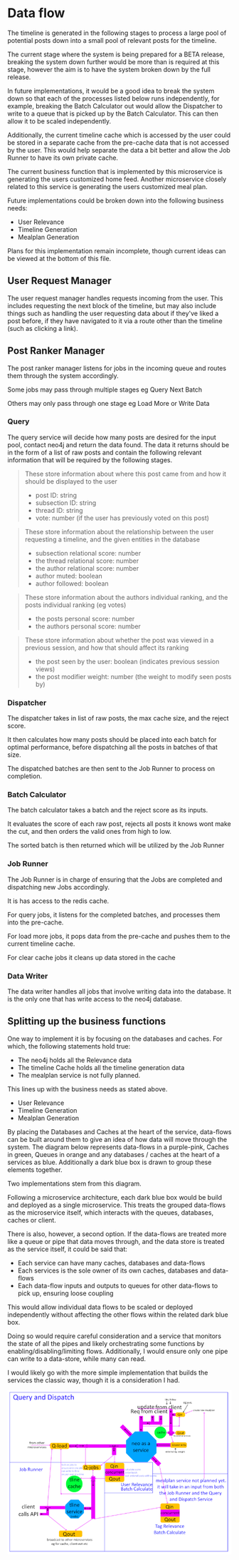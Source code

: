 # Data flow
The timeline is generated in the following stages to process a large pool of potential posts down into a
small pool of relevant posts for the timeline.

The current stage where the system is being prepared for a BETA release, breaking the system down further would be
more than is required at this stage, however the aim is to have the system broken down by the full release.

In future implementations, it would be a good idea to break the system down so that each of the processes
listed below runs independently, for example, breaking the Batch Calculator out would allow the Dispatcher
to write to a queue that is picked up by the Batch Calculator. This can then allow it to be scaled independently.

Additionally, the current timeline cache which is accessed by the user could be stored in a separate cache 
from the pre-cache data that is not accessed by the user. This would help separate the data a bit better
and allow the Job Runner to have its own private cache.

The current business function that is implemented by this microservice is generating the users customized home
feed. Another microservice closely related to this service is generating the users customized meal plan.

Future implementations could be broken down into the following business needs:
- User Relevance
- Timeline Generation
- Mealplan Generation

Plans for this implementation remain incomplete, though current ideas can be viewed at the bottom of this file.

## User Request Manager
The user request manager handles requests incoming from the user. This includes requesting the next block of
the timeline, but may also include things such as handling the user requesting data about if they've liked a
post before, if they have navigated to it via a route other than the timeline (such as clicking a link).

## Post Ranker Manager
The post ranker manager listens for jobs in the incoming queue and routes them through the system accordingly.

Some jobs may pass through multiple stages eg Query Next Batch

Others may only pass through one stage eg Load More or Write Data

### Query
The query service will decide how many posts are desired for the input pool, contact neo4j and return the data
found. The data it returns should be in the form of a list of raw posts and contain the following relevant 
information that will be required by the following stages.

> These store information about where this post came from and how it should be displayed to the user
>
> - post ID: string
> - subsection ID: string
> - thread ID: string
> - vote: number (if the user has previously voted on this post)

> These store information about the relationship between the user requesting a timeline, and the given entities
in the database
>
> - subsection relational score: number
> - the thread relational score: number
> - the author relational score: number
> - author muted: boolean
> - author followed: boolean

> These store information about the authors individual ranking, and the posts individual ranking (eg votes)
>
> - the posts personal score: number
> - the authors personal score: number

> These store information about whether the post was viewed in a previous session, and how that should affect its
ranking
>
> - the post seen by the user: boolean (indicates previous session views)
> - the post modifier weight: number (the weight to modify seen posts by)

### Dispatcher
The dispatcher takes in list of raw posts, the max cache size, and the reject score.

It then calculates how many posts should be placed into each batch for optimal performance, before dispatching
all the posts in batches of that size.

The dispatched batches are then sent to the Job Runner to process on completion.

### Batch Calculator
The batch calculator takes a batch and the reject score as its inputs.

It evaluates the score of each raw post, rejects all posts it knows wont make the cut, and then orders the
valid ones from high to low.

The sorted batch is then returned which will be utilized by the Job Runner

### Job Runner
The Job Runner is in charge of ensuring that the Jobs are completed and dispatching new Jobs accordingly.

It is has access to the redis cache.

For query jobs, it listens for the completed batches, and processes them into the pre-cache.

For load more jobs, it pops data from the pre-cache and pushes them to the current timeline cache.

For clear cache jobs it cleans up data stored in the cache

### Data Writer
The data writer handles all jobs that involve writing data into the database. It is the only one that
has write access to the neo4j database.

## Splitting up the business functions
One way to implement it is by focusing on the databases and caches. For which, the following statements hold true:

- The neo4j holds all the Relevance data
- The timeline Cache holds all the timeline generation data
- The mealplan service is not fully planned.

This lines up with the business needs as stated above.

- User Relevance
- Timeline Generation
- Mealplan Generation

By placing the Databases and Caches at the heart of the service, data-flows can be built around them to give
an idea of how data will move through the system. The diagram below represents data-flows in a purple-pink,
Caches in green, Queues in orange and any databases / caches at the heart of a services as blue. Additionally
a dark blue box is drawn to group these elements together.

Two implementations stem from this diagram.

Following a microservice architecture, each dark blue box would be build and deployed as a single
microservice. This treats the grouped data-flows as the microservice itself, which interacts with the
queues, databases, caches or client.

There is also, however, a second option. If the data-flows are treated more like a queue or pipe that data
moves through, and the data store is treated as the service itself, it could be said that:
- Each service can have many caches, databases and data-flows
- Each services is the sole owner of its own caches, databases and data-flows
- Each data-flow inputs and outputs to queues for other data-flows to pick up, ensuring loose coupling

This would allow individual data flows to be scaled or deployed independently without affecting the other
flows within the related dark blue box.

Doing so would require careful consideration and a service that monitors the state of all the pipes and likely
orchestrating some functions by enabling/disabling/limiting flows. Additionally, I would ensure only one pipe
can write to a data-store, while many can read.

I would likely go with the more simple implementation that builds the services the classic way, though it
is a consideration I had.

![Data Flows](https://github.com/im-xra-dev/chomp-timeline/raw/main/docs/dataflow.png)
